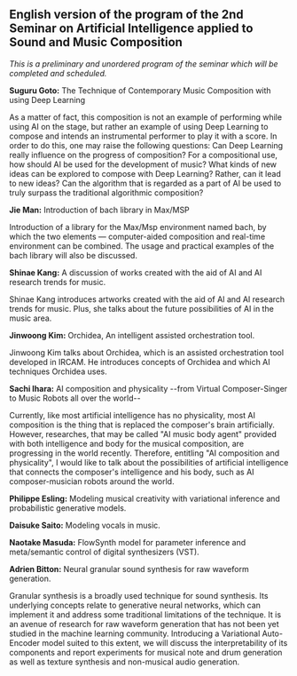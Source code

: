 <!---
render and export with https://www.markdowntopdf.com
--->

## English version of the program of the 2nd Seminar on Artificial Intelligence applied to Sound and Music Composition

*This is a preliminary and unordered program of the seminar which will be completed and scheduled.*

**Suguru Goto:** The Technique of Contemporary Music Composition with using Deep Learning

As a matter of fact, this composition is not an example of performing while using AI on the stage, but rather an example of using Deep Learning to compose and intends an instrumental performer to play it with a score. In order to do this, one may raise the following questions:  Can Deep Learning really influence on the progress of composition? For a compositional use, how should AI be used for the development of music? What kinds of new ideas can be explored to compose with Deep Learning? Rather, can it lead to new ideas? Can the algorithm that is regarded as a part of AI be used to truly surpass the traditional algorithmic composition?

**Jie Man:** Introduction of bach library in Max/MSP

Introduction of a library for the Max/Msp environment named bach, by which the two elements — computer-aided composition and real-time environment can be combined.  The usage and practical examples of the bach library will also be discussed.

**Shinae Kang:** A discussion of works created with the aid of AI and AI research trends for music.

Shinae Kang introduces artworks created with the aid of AI and AI research trends for music. Plus, she talks about the future possibilities of AI in the music area.

**Jinwoong Kim:** Orchidea, An intelligent assisted orchestration tool.

Jinwoong Kim talks about Orchidea, which is an assisted orchestration tool developed in IRCAM. He introduces concepts of Orchidea and which AI techniques Orchidea uses.

**Sachi Ihara:** AI composition and physicality --from Virtual Composer-Singer to Music Robots all over the world--

Currently, like most artificial intelligence has no physicality, most AI composition is the thing that is replaced the composer's brain artificially. However, researches, that may be called "AI music body agent" provided with both intelligence and body for the musical composition, are progressing in the world recently. Therefore, entitling "AI composition and physicality", I would like to talk about the possibilities of artificial intelligence that connects the composer's intelligence and his body, such as AI composer-musician robots around the world.

**Philippe Esling:** Modeling musical creativity with variational inference and probabilistic generative models.

**Daisuke Saito:** Modeling vocals in music.

**Naotake Masuda:** FlowSynth model for parameter inference and meta/semantic control of digital synthesizers (VST).

**Adrien Bitton:** Neural granular sound synthesis for raw waveform generation.

Granular synthesis is a broadly used technique for sound synthesis. Its underlying concepts relate to generative neural networks, which can implement it and address some traditional limitations of the technique. It is an avenue of research for raw waveform generation that has not been yet studied in the machine learning community. Introducing a Variational Auto-Encoder model suited to this extent, we will discuss the interpretability of its components and report experiments for musical note and drum generation as well as texture synthesis and non-musical audio generation.
